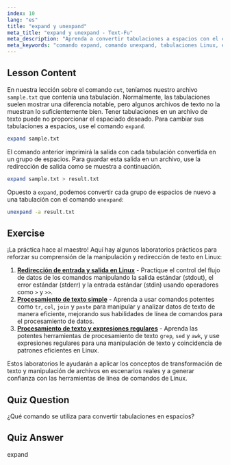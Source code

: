 ```yaml
---
index: 10
lang: "es"
title: "expand y unexpand"
meta_title: "expand y unexpand - Text-Fu"
meta_description: "Aprenda a convertir tabulaciones a espacios con el comando `expand` y espacios a tabulaciones con `unexpand`. Mejore el formato de archivos de texto con este tutorial de Linux."
meta_keywords: "comando expand, comando unexpand, tabulaciones Linux, espacios Linux, formato de texto, tutorial Linux, Linux para principiantes, guía Linux"
---
```


## Lesson Content

En nuestra lección sobre el comando `cut`, teníamos nuestro archivo `sample.txt` que contenía una tabulación. Normalmente, las tabulaciones suelen mostrar una diferencia notable, pero algunos archivos de texto no la muestran lo suficientemente bien. Tener tabulaciones en un archivo de texto puede no proporcionar el espaciado deseado. Para cambiar sus tabulaciones a espacios, use el comando `expand`.

```bash
expand sample.txt
```

El comando anterior imprimirá la salida con cada tabulación convertida en un grupo de espacios. Para guardar esta salida en un archivo, use la redirección de salida como se muestra a continuación.

```bash
expand sample.txt > result.txt
```

Opuesto a `expand`, podemos convertir cada grupo de espacios de nuevo a una tabulación con el comando `unexpand`:

```bash
unexpand -a result.txt
```

## Exercise

¡La práctica hace al maestro! Aquí hay algunos laboratorios prácticos para reforzar su comprensión de la manipulación y redirección de texto en Linux:

1. **[Redirección de entrada y salida en Linux](https://labex.io/es/labs/comptia-redirecting-input-and-output-in-linux-590840)** - Practique el control del flujo de datos de los comandos manipulando la salida estándar (stdout), el error estándar (stderr) y la entrada estándar (stdin) usando operadores como `>` y `>>`.
2. **[Procesamiento de texto simple](https://labex.io/es/labs/linux-simple-text-processing-18004)** - Aprenda a usar comandos potentes como `tr`, `col`, `join` y `paste` para manipular y analizar datos de texto de manera eficiente, mejorando sus habilidades de línea de comandos para el procesamiento de datos.
3. **[Procesamiento de texto y expresiones regulares](https://labex.io/es/labs/linux-text-processing-and-regular-expressions-18003)** - Aprenda las potentes herramientas de procesamiento de texto `grep`, `sed` y `awk`, y use expresiones regulares para una manipulación de texto y coincidencia de patrones eficientes en Linux.

Estos laboratorios le ayudarán a aplicar los conceptos de transformación de texto y manipulación de archivos en escenarios reales y a generar confianza con las herramientas de línea de comandos de Linux.

## Quiz Question

¿Qué comando se utiliza para convertir tabulaciones en espacios?

## Quiz Answer

expand
